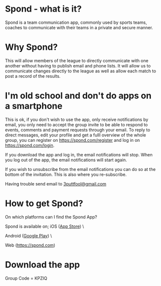 ---
---

# Spond - what is it?
Spond is a team communication app, commonly used by sports teams, coaches to communicate with their teams in a private and secure manner.

# Why Spond?
This will allow members of the league to directly communicate with one another without having to publish email and phone lists.  It will allow us to communicate changes directly to the league as well as allow each match to post a record of the results.

# I'm old school and don't do apps on a smartphone
This is ok, if you don't wish to use the app, only receive notifications by email, you only need to accept the group invite to be able to respond to events, comments and payment requests through your email. To reply to direct messages, edit your profile and get a fullI overview of the whole group, you can register on https://spond.com/register and log in on https://spond.com/login.
 
If you download the app and log in, the email notifications will stop. When you log out of the app, the email notifications will start again.
 
If you wish to unsubscribe from the email notifications you can do so at the bottom of the invitation. This is also where you re-subscribe.

Having trouble send email to 3puttfool@gmail.com 

# How to get Spond?
On which platforms can I find the Spond App?

Spond is available on;
iOS ([App Store](https://apps.apple.com/us/app/spond/id755596884?ls=1)) \

Android ([Google Play](https://play.google.com/store/apps/details?id=com.spond.spond&referrer=utm_source%3Dhomepage_footer)) \

Web (https://spond.com)

# Download the app 
Group Code = KPZIQ

